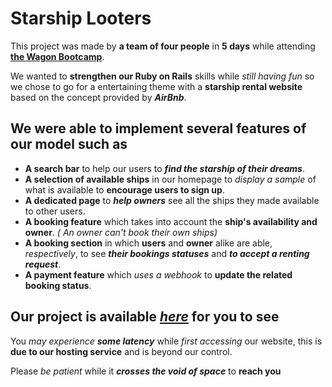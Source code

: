 # Starship Looters

This project was made by **a team of four people** in **5 days** while attending **[the Wagon Bootcamp](https://www.lewagon.com/fr "Check it out")**.

We wanted to **strengthen our Ruby on Rails** skills while _still having fun_ so we chose to go for a entertaining theme with a **starship rental website** based on the concept provided by ***AirBnb***.

## We were able to implement several features of our model such as

- **A search bar** to help our users to ***find the starship of their dreams***.
- **A selection of available ships** in our homepage to _display a sample_ of what is available to **encourage users to sign up**.
- **A dedicated page** to ***help owners*** see all the ships they made available to other users.
- **A booking feature** which takes into account the **ship's availability and owner**. _( An owner can't book their own ships)_
- **A booking section** in which **users** and **owner** alike are able, *respectively*, to see ***their bookings statuses*** and ***to accept a renting request***.
- **A payment feature** which _uses a webhook_ to **update the related booking status**.

## **Our project** is available ***[here][Our Project]*** for you to see

You *may experience* ***some latency*** while _first accessing_ our website, this is **due to our hosting service** and is beyond our control.

Please _be patient_ while it ***crosses the void of space*** to **reach you**

[Our Project]:https://starships-looters.herokuapp.com
